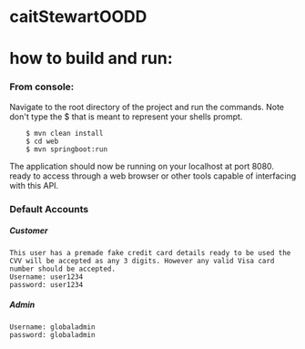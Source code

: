 # caitStewartOODD

# how to build and run:

### From console:
Navigate to the root directory of the project and run the commands. Note don't type the $ that is meant to represent your shells prompt.
```
    $ mvn clean install
    $ cd web
    $ mvn springboot:run
```
The application should now be running on your localhost at port 8080. ready to access through a web browser or other tools capable of interfacing with this API.

### Default Accounts

##### Customer 
    This user has a premade fake credit card details ready to be used the CVV will be accepted as any 3 digits. However any valid Visa card number should be accepted.
    Username: user1234
    password: user1234 

##### Admin 
    Username: globaladmin
    password: globaladmin 
